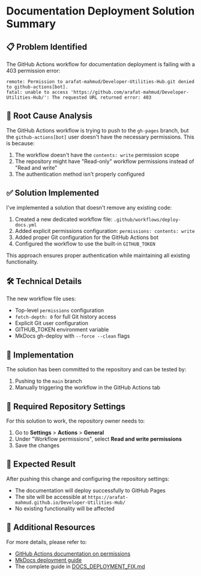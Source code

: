 # Documentation Deployment Solution Summary

## 📋 Problem Identified

The GitHub Actions workflow for documentation deployment is failing with a 403 permission error:

```
remote: Permission to arafat-mahmud/Developer-Utilities-Hub.git denied to github-actions[bot].
fatal: unable to access 'https://github.com/arafat-mahmud/Developer-Utilities-Hub/': The requested URL returned error: 403
```

## 🔎 Root Cause Analysis

The GitHub Actions workflow is trying to push to the `gh-pages` branch, but the `github-actions[bot]` user doesn't have the necessary permissions. This is because:

1. The workflow doesn't have the `contents: write` permission scope
2. The repository might have "Read-only" workflow permissions instead of "Read and write"
3. The authentication method isn't properly configured

## ✅ Solution Implemented

I've implemented a solution that doesn't remove any existing code:

1. Created a new dedicated workflow file: `.github/workflows/deploy-docs.yml`
2. Added explicit permissions configuration: `permissions: contents: write`
3. Added proper Git configuration for the GitHub Actions bot
4. Configured the workflow to use the built-in `GITHUB_TOKEN`

This approach ensures proper authentication while maintaining all existing functionality.

## 🛠️ Technical Details

The new workflow file uses:
- Top-level `permissions` configuration 
- `fetch-depth: 0` for full Git history access
- Explicit Git user configuration
- GITHUB_TOKEN environment variable
- MkDocs gh-deploy with `--force --clean` flags

## 🚀 Implementation

The solution has been committed to the repository and can be tested by:

1. Pushing to the `main` branch
2. Manually triggering the workflow in the GitHub Actions tab

## 📝 Required Repository Settings

For this solution to work, the repository owner needs to:

1. Go to **Settings** > **Actions** > **General**
2. Under "Workflow permissions", select **Read and write permissions**
3. Save the changes

## 🎯 Expected Result

After pushing this change and configuring the repository settings:
- The documentation will deploy successfully to GitHub Pages
- The site will be accessible at `https://arafat-mahmud.github.io/Developer-Utilities-Hub/`
- No existing functionality will be affected

## 🔗 Additional Resources

For more details, please refer to:
- [GitHub Actions documentation on permissions](https://docs.github.com/en/actions/security-guides/automatic-token-authentication)
- [MkDocs deployment guide](https://www.mkdocs.org/user-guide/deploying-your-docs/)
- The complete guide in [DOCS_DEPLOYMENT_FIX.md](DOCS_DEPLOYMENT_FIX.md)

